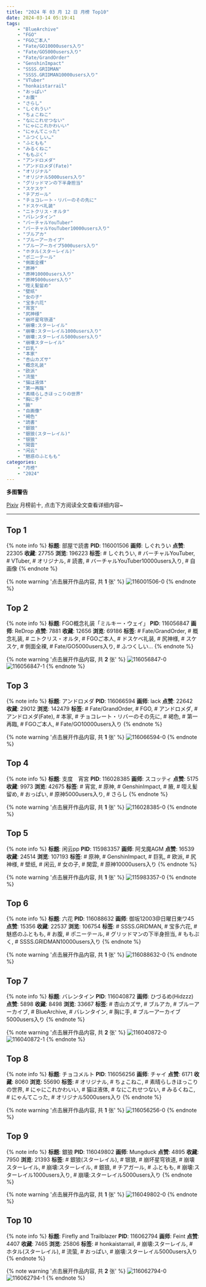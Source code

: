 ```yaml
---
title: "2024 年 03 月 12 日 月榜 Top10"
date: 2024-03-14 05:19:41
tags:
    - "BlueArchive"
    - "FGO"
    - "FGOご本人"
    - "Fate/GO10000users入り"
    - "Fate/GO5000users入り"
    - "Fate/GrandOrder"
    - "GenshinImpact"
    - "SSSS.GRIDMAN"
    - "SSSS.GRIDMAN10000users入り"
    - "VTuber"
    - "honkaistarrail"
    - "おっぱい"
    - "お腹"
    - "さらし"
    - "しぐれうい"
    - "ちょこねこ"
    - "なにこれせつない"
    - "にゃにこれかわいい"
    - "にゃんてこった"
    - "ふつくしい…"
    - "ふともも"
    - "みるくねこ"
    - "ももぷく"
    - "アンドロメダ"
    - "アンドロメダ(Fate)"
    - "オリジナル"
    - "オリジナル5000users入り"
    - "グリッドマンの下半身担当"
    - "スケスケ"
    - "チアガール"
    - "チョコレート・リバーのその先に"
    - "ドスケベ礼装"
    - "ニトクリス・オルタ"
    - "バレンタイン"
    - "バーチャルYouTuber"
    - "バーチャルYouTuber10000users入り"
    - "ブルアカ"
    - "ブルーアーカイブ"
    - "ブルーアーカイブ5000users入り"
    - "ホタル(スターレイル)"
    - "ポニーテール"
    - "側面全裸"
    - "原神"
    - "原神10000users入り"
    - "原神5000users入り"
    - "咥え髪留め"
    - "壁纸"
    - "女の子"
    - "宝多六花"
    - "宵宮"
    - "尻神様"
    - "崩坏星穹铁道"
    - "崩壊:スターレイル"
    - "崩壊:スターレイル1000users入り"
    - "崩壊:スターレイル5000users入り"
    - "崩壊スターレイル"
    - "巨乳"
    - "本家"
    - "杏山カズサ"
    - "概念礼装"
    - "欧派"
    - "流萤"
    - "猫は液体"
    - "第一再臨"
    - "素晴らしきほっこりの世界"
    - "胸に手"
    - "腋"
    - "自画像"
    - "褐色"
    - "読書"
    - "銀狼"
    - "銀狼(スターレイル)"
    - "银狼"
    - "閑雲"
    - "闲云"
    - "魅惑のふともも"
categories:
    - "月榜"
    - "2024"
---
```


<i class="fa fa-triangle-exclamation"></i>**多图警告**<i class="fa fa-triangle-exclamation"></i>

[Pixiv](https://www.pixiv.net/) 月榜前十, 点击下方阅读全文查看详细内容~

<!-- more -->

---

## Top 1

{% note info %}
**标题**: 部屋で読書
**PID**: 116001506 **画师**: しぐれうい
**点赞**: 22305 **收藏**: 27755 **浏览**: 196223
**标签**: # しぐれうい, # バーチャルYouTuber, # VTuber, # オリジナル, # 読書, # バーチャルYouTuber10000users入り, # 自画像
{% endnote %}

{% note warning '点击展开作品内容, 共 **1** 张' %}
![116001506-0](https://i.pixiv.re/img-original/img/2024/02/13/00/00/26/116001506_p0.jpg)
{% endnote %}

## Top 2

{% note info %}
**标题**: FGO概念礼装「ミルキー・ウェイ」
**PID**: 116056847 **画师**: ReDrop
**点赞**: 7881 **收藏**: 12656 **浏览**: 69186
**标签**: # Fate/GrandOrder, # 概念礼装, # ニトクリス・オルタ, # FGOご本人, # ドスケベ礼装, # 尻神様, # スケスケ, # 側面全裸, # Fate/GO5000users入り, # ふつくしい…
{% endnote %}

{% note warning '点击展开作品内容, 共 **2** 张' %}
![116056847-0](https://i.pixiv.re/img-original/img/2024/02/14/20/45/27/116056847_p0.png)
![116056847-1](https://i.pixiv.re/img-original/img/2024/02/14/20/45/27/116056847_p1.png)
{% endnote %}

## Top 3

{% note info %}
**标题**: アンドロメダ
**PID**: 116066594 **画师**: lack
**点赞**: 22642 **收藏**: 29012 **浏览**: 142479
**标签**: # Fate/GrandOrder, # FGO, # アンドロメダ, # アンドロメダ(Fate), # 本家, # チョコレート・リバーのその先に, # 褐色, # 第一再臨, # FGOご本人, # Fate/GO10000users入り
{% endnote %}

{% note warning '点击展开作品内容, 共 **1** 张' %}
![116066594-0](https://i.pixiv.re/img-original/img/2024/02/15/00/00/24/116066594_p0.png)
{% endnote %}

## Top 4

{% note info %}
**标题**: 支度　宵宮
**PID**: 116028385 **画师**: スコッティ
**点赞**: 5175 **收藏**: 9973 **浏览**: 42675
**标签**: # 宵宮, # 原神, # GenshinImpact, # 腋, # 咥え髪留め, # おっぱい, # 原神5000users入り, # さらし
{% endnote %}

{% note warning '点击展开作品内容, 共 **1** 张' %}
![116028385-0](https://i.pixiv.re/img-original/img/2024/02/14/00/01/26/116028385_p0.jpg)
{% endnote %}

## Top 5

{% note info %}
**标题**: 闲云pp
**PID**: 115983357 **画师**: 阿戈魔AGM
**点赞**: 16539 **收藏**: 24514 **浏览**: 107193
**标签**: # 原神, # GenshinImpact, # 巨乳, # 欧派, # 尻神様, # 壁纸, # 闲云, # 女の子, # 閑雲, # 原神10000users入り
{% endnote %}

{% note warning '点击展开作品内容, 共 **1** 张' %}
![115983357-0](https://i.pixiv.re/img-original/img/2024/02/12/13/03/27/115983357_p0.jpg)
{% endnote %}

## Top 6

{% note info %}
**标题**: 六花
**PID**: 116088632 **画师**: 御坂12003@日曜日東ワ45
**点赞**: 15356 **收藏**: 22537 **浏览**: 106754
**标签**: # SSSS.GRIDMAN, # 宝多六花, # 魅惑のふともも, # お腹, # ポニーテール, # グリッドマンの下半身担当, # ももぷく, # SSSS.GRIDMAN10000users入り
{% endnote %}

{% note warning '点击展开作品内容, 共 **1** 张' %}
![116088632-0](https://i.pixiv.re/img-original/img/2024/02/15/20/02/46/116088632_p0.jpg)
{% endnote %}

## Top 7

{% note info %}
**标题**: バレンタイン
**PID**: 116040872 **画师**: ひづるめ(Hidzzz)
**点赞**: 5898 **收藏**: 8498 **浏览**: 33667
**标签**: # 杏山カズサ, # ブルアカ, # ブルーアーカイブ, # BlueArchive, # バレンタイン, # 胸に手, # ブルーアーカイブ5000users入り
{% endnote %}

{% note warning '点击展开作品内容, 共 **2** 张' %}
![116040872-0](https://i.pixiv.re/img-original/img/2024/02/14/10/24/37/116040872_p0.jpg)
![116040872-1](https://i.pixiv.re/img-original/img/2024/02/14/10/24/37/116040872_p1.jpg)
{% endnote %}

## Top 8

{% note info %}
**标题**: チョコメルト
**PID**: 116056256 **画师**: チャイ
**点赞**: 6171 **收藏**: 8060 **浏览**: 55690
**标签**: # オリジナル, # ちょこねこ, # 素晴らしきほっこりの世界, # にゃにこれかわいい, # 猫は液体, # なにこれせつない, # みるくねこ, # にゃんてこった, # オリジナル5000users入り
{% endnote %}

{% note warning '点击展开作品内容, 共 **1** 张' %}
![116056256-0](https://i.pixiv.re/img-original/img/2024/02/14/20/30/02/116056256_p0.png)
{% endnote %}

## Top 9

{% note info %}
**标题**: 銀狼
**PID**: 116049802 **画师**: Mungduck
**点赞**: 4895 **收藏**: 7950 **浏览**: 21393
**标签**: # 銀狼(スターレイル), # 银狼, # 崩坏星穹铁道, # 崩壊スターレイル, # 崩壊:スターレイル, # 銀狼, # チアガール, # ふともも, # 崩壊:スターレイル1000users入り, # 崩壊:スターレイル5000users入り
{% endnote %}

{% note warning '点击展开作品内容, 共 **1** 张' %}
![116049802-0](https://i.pixiv.re/img-original/img/2024/02/14/17/31/45/116049802_p0.png)
{% endnote %}

## Top 10

{% note info %}
**标题**: Firefly and Trailblazer
**PID**: 116062794 **画师**: Feint
**点赞**: 4407 **收藏**: 7465 **浏览**: 25806
**标签**: # honkaistarrail, # 崩壊:スターレイル, # ホタル(スターレイル), # 流萤, # おっぱい, # 崩壊:スターレイル5000users入り
{% endnote %}

{% note warning '点击展开作品内容, 共 **2** 张' %}
![116062794-0](https://i.pixiv.re/img-original/img/2024/02/14/22/49/52/116062794_p0.jpg)
![116062794-1](https://i.pixiv.re/img-original/img/2024/02/14/22/49/52/116062794_p1.jpg)
{% endnote %}
